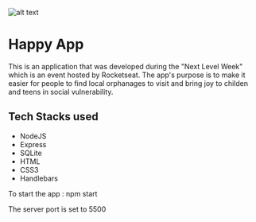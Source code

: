 ![alt text](https://github.com/guilhermecapitao/nlw3-discovery-happy/blob/master/.github/logo.svg "Happy")

# Happy App
This is an application that was developed during the "Next Level Week" which is an event hosted by Rocketseat. 
The app's purpose is to make it easier for people to find local orphanages to visit and bring joy to childen and teens in social vulnerability.

## Tech Stacks used

* NodeJS
* Express
* SQLite
* HTML
* CSS3
* Handlebars

<p>To start the app : npm start</p>

<p>The server port is set to 5500</p>
